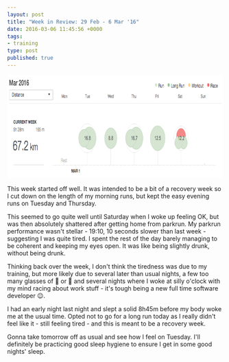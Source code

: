 ```yaml
---
layout: post
title: "Week in Review: 29 Feb - 6 Mar '16"
date: 2016-03-06 11:45:56 +0000
tags:
- training
type: post
published: true
---
```


<a href="/img/week-in-review-29Feb-6Mar16.png"><img alt="Week in Review: 29 Feb - 6 Mar '16" class="center" height="240" src="/img/week-in-review-29Feb-6Mar16.png" width="840" /></a>

This week started off well. It was intended to be a bit of a recovery week so I cut down on the length of my morning runs, but kept the easy evening runs on Tuesday and Thursday.

This seemed to go quite well until Saturday when I woke up feeling OK, but was then absolutely shattered after getting home from parkrun. My parkrun performance wasn't stellar - 19:10, 10 seconds slower than last week - suggesting I was quite tired. I spent the rest of the day barely managing to be coherent and keeping my eyes open. It was like being slightly drunk, without being drunk.

Thinking back over the week, I don't think the tiredness was due to my training, but more likely due to several later than usual nights, a few too many glasses of :wine_glass: or 🍺 and several nights where I woke at silly o'clock with my mind racing about work stuff - it's tough being a new full time software developer 😉.

I had an early night last night and slept a solid 8h45m before my body woke me at the usual time.  Opted not to go for a long run today as I really didn't feel like it - still feeling tired - and this is meant to be a recovery week.

Gonna take tomorrow off as usual and see how I feel on Tuesday.  I'll definitely be practicing good sleep hygiene to ensure I get in some good nights' sleep.
